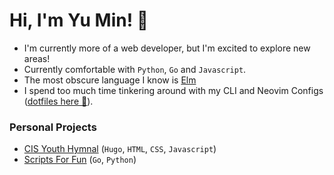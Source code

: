 # Hi, I'm Yu Min! 👋

- I'm currently more of a web developer, but I'm excited to explore new areas!  
- Currently comfortable with `Python`, `Go` and `Javascript`. 
- The most obscure language I know is [Elm](https://elm-lang.org/)
- I spend too much time tinkering around with my CLI and Neovim Configs ([dotfiles here 😬](https://github.com/notyumin/dotfiles)).  

### Personal Projects
- [CIS Youth Hymnal](https://github.com/church-sg/cis-youth-hymnal-v2) (`Hugo`, `HTML`, `CSS`, `Javascript`)
- [Scripts For Fun](https://github.com/notyumin/scripts-for-fun) (`Go`, `Python`)
